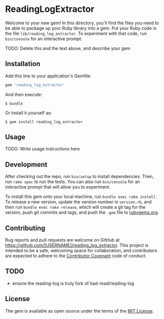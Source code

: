 # ReadingLogExtractor

Welcome to your new gem! In this directory, you'll find the files you need to be able to package up your Ruby library into a gem. Put your Ruby code in the file `lib/reading_log_extractor`. To experiment with that code, run `bin/console` for an interactive prompt.

TODO: Delete this and the text above, and describe your gem

## Installation

Add this line to your application's Gemfile:

```ruby
gem 'reading_log_extractor'
```

And then execute:

    $ bundle

Or install it yourself as:

    $ gem install reading_log_extractor

## Usage

TODO: Write usage instructions here

## Development

After checking out the repo, run `bin/setup` to install dependencies. Then, run `rake spec` to run the tests. You can also run `bin/console` for an interactive prompt that will allow you to experiment.

To install this gem onto your local machine, run `bundle exec rake install`. To release a new version, update the version number in `version.rb`, and then run `bundle exec rake release`, which will create a git tag for the version, push git commits and tags, and push the `.gem` file to [rubygems.org](https://rubygems.org).

## Contributing

Bug reports and pull requests are welcome on GitHub at https://github.com/[USERNAME]/reading_log_extractor. This project is intended to be a safe, welcoming space for collaboration, and contributors are expected to adhere to the [Contributor Covenant](contributor-covenant.org) code of conduct.

## TODO

* ensure the reading-log is truly fork of had-read/reading-log

## License

The gem is available as open source under the terms of the [MIT License](http://opensource.org/licenses/MIT).

